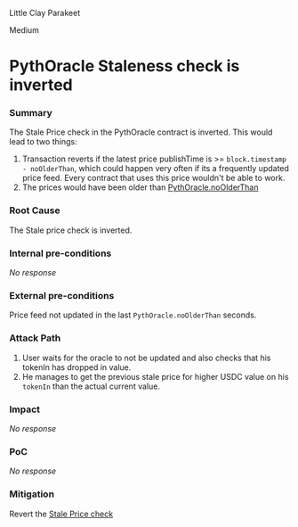Little Clay Parakeet

Medium

# PythOracle Staleness check is inverted

### Summary

The Stale Price check in the PythOracle contract is inverted. This would lead to two things:
1. Transaction reverts if the latest price publishTime is >= `block.timestamp - noOlderThan`, which could happen very often if its a frequently updated price feed. Every contract that uses this price wouldn't be able to work.
2. The prices would have been older than [PythOracle.noOlderThan](https://github.com/sherlock-audit/2024-11-oku/blob/main/oku-custom-order-types/contracts/oracle/External/PythOracle.sol#L11)


### Root Cause

The Stale price check is inverted.

### Internal pre-conditions

_No response_

### External pre-conditions

Price feed not updated in the last `PythOracle.noOlderThan` seconds.

### Attack Path

1. User waits for the oracle to not be updated and also checks that his tokenIn has dropped in value.
2. He manages to get the previous stale price for higher USDC value on his `tokenIn` than the actual current value.

### Impact

_No response_

### PoC

_No response_

### Mitigation

Revert the [Stale Price check](https://github.com/sherlock-audit/2024-11-oku/blob/main/oku-custom-order-types/contracts/oracle/External/PythOracle.sol#L28)